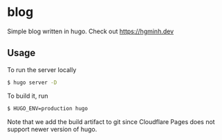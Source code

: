# blog

Simple blog written in hugo. Check out https://hgminh.dev

## Usage

To run the server locally

```bash
$ hugo server -D
```

To build it, run

```bash
$ HUGO_ENV=production hugo
```

Note that we add the build artifact to git since Cloudflare Pages does not support newer version of hugo.
